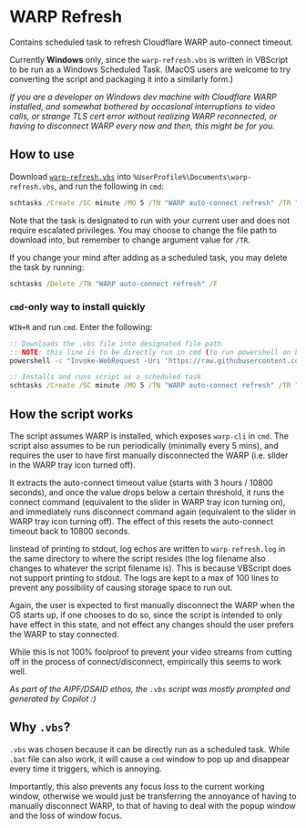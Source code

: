 # WARP Refresh

Contains scheduled task to refresh Cloudflare WARP auto-connect timeout.

Currently **Windows** only, since the `warp-refresh.vbs` is written in VBScript to be run as a
Windows Scheduled Task. (MacOS users are welcome to try converting the script and packaging it into
a similarly form.)

*If you are a developer on Windows dev machine with Cloudflare WARP installed, and somewhat bothered
by occasional interruptions to video calls, or strange TLS cert error without realizing WARP
reconnected, or having to disconnect WARP every now and then, this might be for you.*

## How to use

Download [`warp-refresh.vbs`](warp-refresh.vbs) into `%UserProfile%\Documents\warp-refresh.vbs`, and
run the following in `cmd`:

```bat
schtasks /Create /SC minute /MO 5 /TN "WARP auto-connect refresh" /TR "WScript.exe \"%UserProfile%\Documents\warp-refresh.vbs\""
```

Note that the task is designated to run with your current user and does not require escalated
privileges. You may choose to change the file path to download into, but remember to change argument
value for `/TR`.

If you change your mind after adding as a scheduled task, you may delete the task by running:

```bat
schtasks /Delete /TN "WARP auto-connect refresh" /F
```

### `cmd`-only way to install quickly

`WIN+R` and run `cmd`. Enter the following:

```bat
:: Downloads the .vbs file into designated file path
:: NOTE: this line is to be directly run in cmd (to run powershell on behalf for convenience), and not directly in powershell
powershell -c "Invoke-WebRequest -Uri 'https://raw.githubusercontent.com/dsaidgovsg/warp-refresh/main/warp-refresh.vbs' -OutFile '%UserProfile%\\Documents\\warp-refresh.vbs'

:: Installs and runs script as a scheduled task
schtasks /Create /SC minute /MO 5 /TN "WARP auto-connect refresh" /TR "WScript.exe \"%UserProfile%\Documents\warp-refresh.vbs\""
```

## How the script works

The script assumes WARP is installed, which exposes `warp-cli` in `cmd`. The script also assumes to
be run periodically (minimally every 5 mins), and requires the user to have first manually
disconnected the WARP (i.e. slider in the WARP tray icon turned off).

It extracts the auto-connect timeout value (starts with 3 hours / 10800 seconds), and once the value
drops below a certain threshold, it runs the connect command (equivalent to the slider in WARP tray
icon turning on), and immediately runs disconnect command again (equivalent to the slider in WARP
tray icon turning off). The effect of this resets the auto-connect timeout back to 10800 seconds.

Iinstead of printing to stdout, log echos are written to `warp-refresh.log` in the same directory to
where the script resides (the log filename also changes to whatever the script filename is). This is
because VBScript does not support printing to stdout. The logs are kept to a max of 100 lines to
prevent any possibility of causing storage space to run out.

Again, the user is expected to first manually disconnect the WARP when the OS starts up, if one
chooses to do so, since the script is intended to only have effect in this state, and not effect
any changes should the user prefers the WARP to stay connected.

While this is not 100% foolproof to prevent your video streams from cutting off in the process of
connect/disconnect, empirically this seems to work well.

*As part of the AIPF/DSAID ethos, the `.vbs` script was mostly prompted and generated by Copilot :)*

## Why `.vbs`?

`.vbs` was chosen because it can be directly run as a scheduled task. While `.bat` file can also
work, it will cause a `cmd` window to pop up and disappear every time it triggers, which is
annoying.

Importantly, this also prevents any focus loss to the current working window, otherwise we would
just be transferring the annoyance of having to manually disconnect WARP, to that of having to deal
with the popup window and the loss of window focus.

